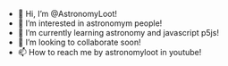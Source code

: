 - 👋 Hi, I’m @AstronomyLoot!
- 👀 I’m interested in astronomym people!
- 🌱 I’m currently learning astronomy and javascript p5js!
- 💞️ I’m looking to collaborate soon!
- 📫 How to reach me by astronomyloot in youtube!

<!---
AstronomyLoot/AstronomyLoot is a ✨ special ✨ repository because its `README.md` (this file) appears on your GitHub profile.
You can click the Preview link to take a look at your changes.
--->
